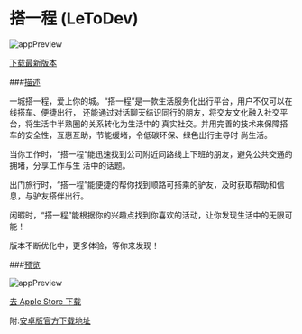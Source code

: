 搭一程 (LeToDev)
=======

![appPreview](http://www.wealift.com/images/code.gif)

[下载最新版本]()

###[描述](http://www.wealift.com/aboutUs/default.html)

一城搭一程，爱上你的城。“搭一程”是一款生活服务化出行平台，用户不仅可以在线搭车、便捷出行，
还能通过对话聊天结识同行的朋友，将交友文化融入社交平台，将生活中半熟圈的关系转化为生活中的
真实社交。并用完善的技术来保障搭车的安全性，互惠互助，节能缓堵，令低碳环保、绿色出行主导时
尚生活。

当你工作时，“搭一程”能迅速找到公司附近同路线上下班的朋友，避免公共交通的拥堵，分享工作与生
活中的话题。

出门旅行时，“搭一程”能便捷的帮你找到顺路可搭乘的驴友，及时获取帮助和信息，与驴友搭伴出行。

闲暇时，“搭一程”能根据你的兴趣点找到你喜欢的活动，让你发现生活中的无限可能！

版本不断优化中，更多体验，等你来发现！


###[预览](http://www.wealift.com/index.html)

![appPreview](http://www.wealift.com/images/about_pic_03_01.jpg)

[去 Apple Store 下载](https://itunes.apple.com/us/app/da-yi-cheng/id904184904?l=zh&ls=1&mt=8)

附:[安卓版官方下载地址](http://www.wealift.com/downloads/index.html)

